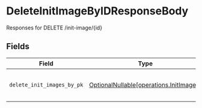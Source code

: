 # DeleteInitImageByIDResponseBody

Responses for DELETE /init-image/{id}


## Fields

| Field                                                                            | Type                                                                             | Required                                                                         | Description                                                                      |
| -------------------------------------------------------------------------------- | -------------------------------------------------------------------------------- | -------------------------------------------------------------------------------- | -------------------------------------------------------------------------------- |
| `delete_init_images_by_pk`                                                       | [OptionalNullable[operations.InitImages]](../../models/operations/initimages.md) | :heavy_minus_sign:                                                               | columns and relationships of "init_images"                                       |
